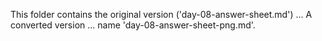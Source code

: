 This folder contains the original version ('day-08-answer-sheet.md') ...
A converted version ... name 'day-08-answer-sheet-png.md'.